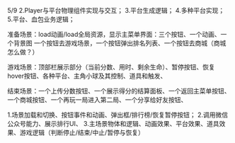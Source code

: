


5/9
2.Player与平台物理组件实现与交互；
3.平台生成逻辑；
4.多种平台实现；
5.平台、血包业务逻辑；


准备场景：load动画/load全局资源，显示主菜单界面：三个按钮、一个动画、一个背景图
一个按钮去游戏场景，一个按钮弹出排名列表、一个按钮去商城（商城怎么做？）

游戏场景：顶部栏展示部分（当前分数、用时、剩余生命）、暂停按钮、恢复hover按钮、各种平台、主角小球及其控制、道具和触发、

结束场景：一个上传分数按钮、一个展示得分的结算面板、一个返回主菜单按钮、一个商城按钮、一个再玩一局进入第二局、一个分享给好友按钮、




1.场景加载和切换、按钮事件和动画、弹出框/排行榜/恢复暂停按钮；
2.调用微信公众号能力、展示排行UI、
3.主场景物体和逻辑、动画效果、平台效果、道具效果、游戏逻辑（判断停止/结束/中止/暂停与恢复）












